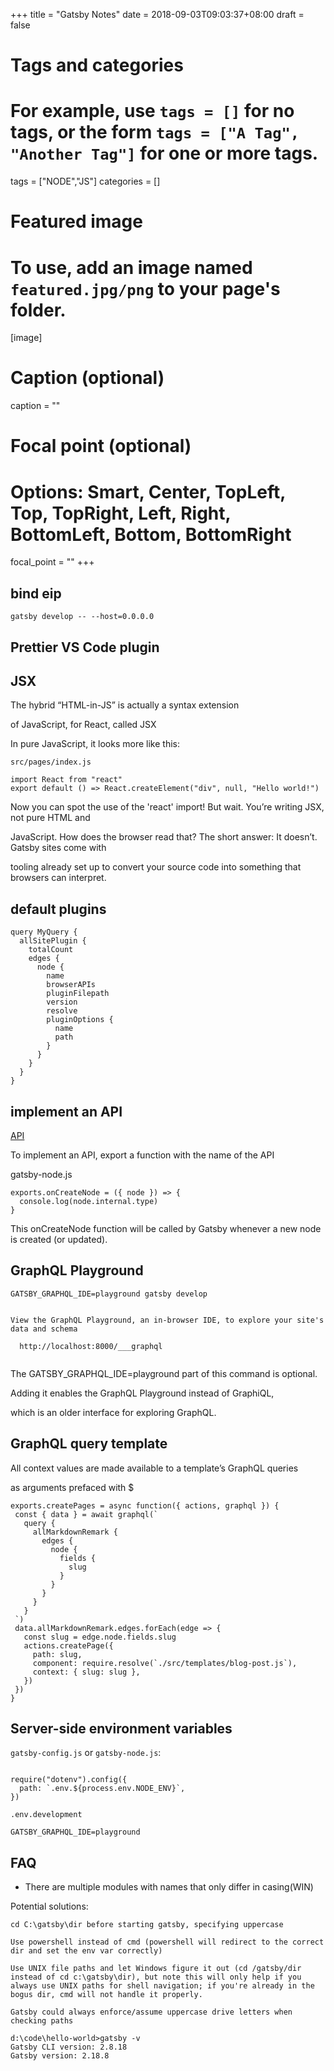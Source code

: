 +++
title = "Gatsby Notes"
date = 2018-09-03T09:03:37+08:00
draft = false

# Tags and categories
# For example, use `tags = []` for no tags, or the form `tags = ["A Tag", "Another Tag"]` for one or more tags.
tags = ["NODE","JS"]
categories = []

# Featured image
# To use, add an image named `featured.jpg/png` to your page's folder. 
[image]
  # Caption (optional)
  caption = ""

  # Focal point (optional)
  # Options: Smart, Center, TopLeft, Top, TopRight, Left, Right, BottomLeft, Bottom, BottomRight
  focal_point = ""
+++

## bind eip

```
gatsby develop -- --host=0.0.0.0
```

## Prettier VS Code plugin

## JSX

The hybrid “HTML-in-JS” is actually a syntax extension

of JavaScript, for React, called JSX


In pure JavaScript, it looks more like this:

`src/pages/index.js`

```
import React from "react"
export default () => React.createElement("div", null, "Hello world!")
```

Now you can spot the use of the 'react' import! But wait. You’re writing JSX, not pure HTML and 

JavaScript. How does the browser read that? The short answer: It doesn’t. Gatsby sites come with 

tooling already set up to convert your source code into something that browsers can interpret.


## default plugins

```
query MyQuery {
  allSitePlugin {
    totalCount
    edges {
      node {
        name
        browserAPIs
        pluginFilepath
        version
        resolve
        pluginOptions {
          name
          path
        }
      }
    }
  }
}
```

## implement an API


[API](https://www.gatsbyjs.org/docs/node-apis/)

To implement an API, export a function with the name of the API 

gatsby-node.js

```
exports.onCreateNode = ({ node }) => {
  console.log(node.internal.type)
}
```


This onCreateNode function will be called by Gatsby whenever a new node is created (or updated).


## GraphQL Playground

```
GATSBY_GRAPHQL_IDE=playground gatsby develop


View the GraphQL Playground, an in-browser IDE, to explore your site's data and schema
⠀
  http://localhost:8000/___graphql


```

The GATSBY_GRAPHQL_IDE=playground part of this command is optional.

Adding it enables the GraphQL Playground instead of GraphiQL,

which is an older interface for exploring GraphQL.


## GraphQL query template

 All context values are made available to a template’s GraphQL queries 
 
 as arguments prefaced with $


 ```
 exports.createPages = async function({ actions, graphql }) {
  const { data } = await graphql(`
    query {
      allMarkdownRemark {
        edges {
          node {
            fields {
              slug
            }
          }
        }
      }
    }
  `)
  data.allMarkdownRemark.edges.forEach(edge => {
    const slug = edge.node.fields.slug
    actions.createPage({
      path: slug,
      component: require.resolve(`./src/templates/blog-post.js`),
      context: { slug: slug },
    })
  })
}

```

## Server-side environment variables

`gatsby-config.js` or `gatsby-node.js`:

```

require("dotenv").config({
  path: `.env.${process.env.NODE_ENV}`,
})

```


`.env.development`

```
GATSBY_GRAPHQL_IDE=playground
```


## FAQ

- There are multiple modules with names that only differ in casing(WIN)

Potential solutions:

```
cd C:\gatsby\dir before starting gatsby, specifying uppercase

Use powershell instead of cmd (powershell will redirect to the correct dir and set the env var correctly)

Use UNIX file paths and let Windows figure it out (cd /gatsby/dir instead of cd c:\gatsby\dir), but note this will only help if you always use UNIX paths for shell navigation; if you're already in the bogus dir, cmd will not handle it properly.

Gatsby could always enforce/assume uppercase drive letters when checking paths
```


```
d:\code\hello-world>gatsby -v
Gatsby CLI version: 2.8.18
Gatsby version: 2.18.8
```


